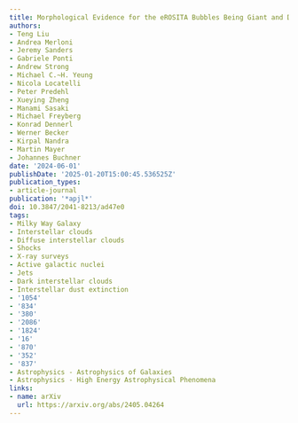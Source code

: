```yaml
---
title: Morphological Evidence for the eROSITA Bubbles Being Giant and Distant Structures
authors:
- Teng Liu
- Andrea Merloni
- Jeremy Sanders
- Gabriele Ponti
- Andrew Strong
- Michael C.~H. Yeung
- Nicola Locatelli
- Peter Predehl
- Xueying Zheng
- Manami Sasaki
- Michael Freyberg
- Konrad Dennerl
- Werner Becker
- Kirpal Nandra
- Martin Mayer
- Johannes Buchner
date: '2024-06-01'
publishDate: '2025-01-20T15:00:45.536525Z'
publication_types:
- article-journal
publication: '*apjl*'
doi: 10.3847/2041-8213/ad47e0
tags:
- Milky Way Galaxy
- Interstellar clouds
- Diffuse interstellar clouds
- Shocks
- X-ray surveys
- Active galactic nuclei
- Jets
- Dark interstellar clouds
- Interstellar dust extinction
- '1054'
- '834'
- '380'
- '2086'
- '1824'
- '16'
- '870'
- '352'
- '837'
- Astrophysics - Astrophysics of Galaxies
- Astrophysics - High Energy Astrophysical Phenomena
links:
- name: arXiv
  url: https://arxiv.org/abs/2405.04264
---
```

